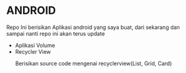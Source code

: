 # ANDROID
Repo Ini berisikan Aplikasi android yang saya buat, dari sekarang dan sampai nanti repo ini akan terus update

<ul>
  <li>Aplikasi Volume</li>
  <li>Recycler View</li>
  <p>Berisikan source code mengenai recyclerview(List, Grid, Card)</p>
  
</ul>
